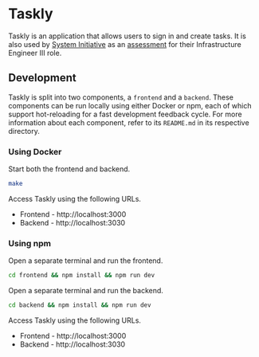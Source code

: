 # Taskly

Taskly is an application that allows users to sign in and create tasks. It is
also used by [System Initiative](https://www.systeminit.com/) as an
[assessment](https://github.com/systeminit/assessment-ie3) for their
Infrastructure Engineer III role.

## Development

Taskly is split into two components, a `frontend` and a `backend`. These
components can be run locally using either Docker or npm, each of which support
hot-reloading for a fast development feedback cycle. For more information about
each component, refer to its `README.md` in its respective directory.

### Using Docker

Start both the frontend and backend.

```sh
make
```

Access Taskly using the following URLs.

- Frontend - http://localhost:3000
- Backend - http://localhost:3030

### Using npm

Open a separate terminal and run the frontend.

```sh
cd frontend && npm install && npm run dev
```

Open a separate terminal and run the backend.

```sh
cd backend && npm install && npm run dev
```

Access Taskly using the following URLs.

- Frontend - http://localhost:3000
- Backend - http://localhost:3030
